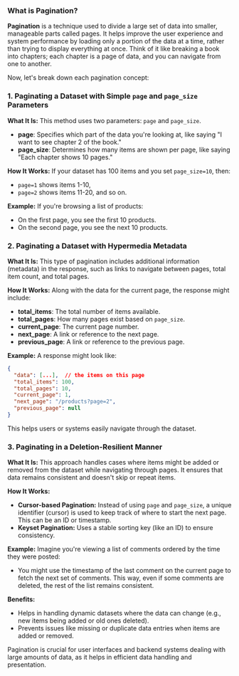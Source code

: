 ### What is Pagination?

**Pagination** is a technique used to divide a large set of data into smaller, manageable parts called pages. It helps improve the user experience and system performance by loading only a portion of the data at a time, rather than trying to display everything at once. Think of it like breaking a book into chapters; each chapter is a page of data, and you can navigate from one to another.

Now, let's break down each pagination concept:

### 1. Paginating a Dataset with Simple `page` and `page_size` Parameters

**What It Is:**
This method uses two parameters: `page` and `page_size`.
- **page**: Specifies which part of the data you're looking at, like saying "I want to see chapter 2 of the book."
- **page_size**: Determines how many items are shown per page, like saying "Each chapter shows 10 pages."

**How It Works:**
If your dataset has 100 items and you set `page_size=10`, then:
- `page=1` shows items 1-10,
- `page=2` shows items 11-20, and so on.

**Example:**
If you're browsing a list of products:
- On the first page, you see the first 10 products.
- On the second page, you see the next 10 products.

### 2. Paginating a Dataset with Hypermedia Metadata

**What It Is:**
This type of pagination includes additional information (metadata) in the response, such as links to navigate between pages, total item count, and total pages.

**How It Works:**
Along with the data for the current page, the response might include:
- **total_items**: The total number of items available.
- **total_pages**: How many pages exist based on `page_size`.
- **current_page**: The current page number.
- **next_page**: A link or reference to the next page.
- **previous_page**: A link or reference to the previous page.

**Example:**
A response might look like:
```json
{
  "data": [...],  // the items on this page
  "total_items": 100,
  "total_pages": 10,
  "current_page": 1,
  "next_page": "/products?page=2",
  "previous_page": null
}
```
This helps users or systems easily navigate through the dataset.

### 3. Paginating in a Deletion-Resilient Manner

**What It Is:**
This approach handles cases where items might be added or removed from the dataset while navigating through pages. It ensures that data remains consistent and doesn't skip or repeat items.

**How It Works:**
- **Cursor-based Pagination:** Instead of using `page` and `page_size`, a unique identifier (cursor) is used to keep track of where to start the next page. This can be an ID or timestamp.
- **Keyset Pagination:** Uses a stable sorting key (like an ID) to ensure consistency.

**Example:**
Imagine you're viewing a list of comments ordered by the time they were posted:
- You might use the timestamp of the last comment on the current page to fetch the next set of comments. This way, even if some comments are deleted, the rest of the list remains consistent.

**Benefits:**
- Helps in handling dynamic datasets where the data can change (e.g., new items being added or old ones deleted).
- Prevents issues like missing or duplicate data entries when items are added or removed.

Pagination is crucial for user interfaces and backend systems dealing with large amounts of data, as it helps in efficient data handling and presentation.
